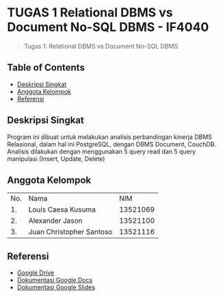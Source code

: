 # TUGAS 1 Relational DBMS vs Document No-SQL DBMS - IF4040
> Tugas 1: Relational DBMS vs Document No-SQL DBMS

## Table of Contents
* [Deskripsi Singkat](#deskripsi-singkat)
* [Anggota Kelompok](#anggota-kelompok)
* [Referensi](#referensi)

## Deskripsi Singkat 
Program ini dibuat untuk melakukan analisis perbandingan kinerja DBMS Relasional, dalam hal ini PostgreSQL, dengan DBMS Document, CouchDB. Analisis dilakukan dengan menggunakan 5 query read dan 5 query manipulasi (Insert, Update, Delete)


## Anggota Kelompok
<table>
    <tr>
        <td>No.</td>
        <td>Nama</td>
        <td>NIM</td>
    </tr>
    <tr>
        <td>1.</td>
        <td>Louis Caesa Kusuma</td>
        <td>13521069</td>
    </tr>
    <tr>
        <td>2.</td>
        <td>Alexander Jason</td>
        <td>13521100</td>
    </tr>
    <tr>
        <td>3.</td>
        <td>Juan Christopher Santoso</td>
        <td>13521116</td>
    </tr>
</table>

## Referensi
* [Google Drive](https://drive.google.com/drive/u/0/folders/1sHOpGPVtIi7grO8wdq9m345S4rVI66i-)
* [Dokumentasi Google Docs](https://docs.google.com/document/d/1XbbRzJC3lsLeF3C5nAoOXkIe-h2oPwyoNWRdtbm43us/edit?tab=t.0)
* [Dokumentasi Google Slides](https://docs.google.com/presentation/d/1m3-1Wq5wlQHsEwnU6MK63e94_mIaHdBp744wXB1g90U/edit#slide=id.gd206afaa83_0_0)